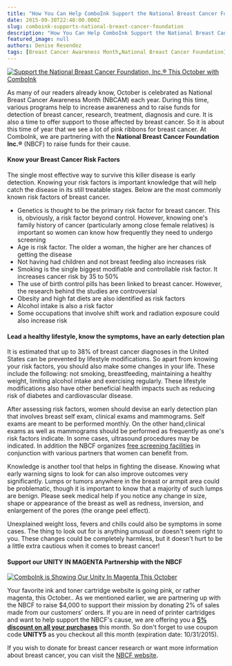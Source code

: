 ```yaml
---
title: "How You Can Help ComboInk Support the National Breast Cancer Foundation, Inc.®"
date: 2015-09-30T22:48:00.000Z
slug: comboink-supports-national-breast-cancer-foundation
description: "How You Can Help ComboInk Support the National Breast Cancer Foundation, Inc.®"
featured_image: null
authors: Denise Resendez
tags: [Breast Cancer Awareness Month,National Breast Cancer Foundation]
---
```


[![Support the National Breast Cancer Foundation, Inc.® This October with ComboInk](/blog/images/comboink-unity-in-magenta.jpg "How You Can Help ComboInk Support the National Breast Cancer Foundation, Inc.®")](https://www.comboink.com/expired-deals)

As many of our readers already know, October is celebrated as National Breast Cancer Awareness Month (NBCAM) each year. During this time, various programs help to increase awareness and to raise funds for detection of breast cancer, research, treatment, diagnosis and cure. It is also a time to offer support to those affected by breast cancer. So it is about this time of year that we see a lot of pink ribbons for breast cancer. At ComboInk, we are partnering with the **National Breast Cancer Foundation Inc.®** (NBCF) to raise funds for their cause.

#### Know your Breast Cancer Risk Factors

The single most effective way to survive this killer disease is early detection. Knowing your risk factors is important knowledge that will help catch the disease in its still treatable stages. Below are the most commonly known risk factors of breast cancer.

* Genetics is thought to be the primary risk factor for breast cancer. This is, obviously, a risk factor beyond control. However, knowing one's family history of cancer (particularly among close female relatives) is important so women can know how frequently they need to undergo screening
* Age is risk factor. The older a woman, the higher are her chances of getting the disease
* Not having had children and not breast feeding also increases risk
* Smoking is the single biggest modifiable and controllable risk factor. It increases cancer risk by 35 to 50%
* The use of birth control pills has been linked to breast cancer. However, the research behind the studies are controversial
* Obesity and high fat diets are also identified as risk factors
* Alcohol intake is also a risk factor
* Some occupations that involve shift work and radiation exposure could also increase risk

#### Lead a healthy lifestyle, know the symptoms, have an early detection plan

It is estimated that up to 38% of breast cancer diagnoses in the United States can be prevented by lifestyle modifications. So apart from knowing your risk factors, you should also make some changes in your life. These include the following: not smoking, breastfeeding, maintaining a healthy weight, limiting alcohol intake and exercising regularly. These lifestyle modifications also have other beneficial health impacts such as reducing risk of diabetes and cardiovascular disease.

After assessing risk factors, women should devise an early detection plan that involves breast self exam, clinical exams and mammograms. Self exams are meant to be performed monthly. On the other hand,clinical exams as well as mammograms should be performed as frequently as one's risk factors indicate. In some cases, ultrasound procedures may be indicated. In addition the NBCF organizes [free screening facilities](https://www.nationalbreastcancer.org/nbcf-programs/patient-services) in conjunction with various partners that women can benefit from.

Knowledge is another tool that helps in fighting the disease. Knowing what early warning signs to look for can also improve outcomes very significantly. Lumps or tumors anywhere in the breast or armpit area could be problematic, though it is important to know that a majority of such lumps are benign. Please seek medical help if you notice any change in size, shape or appearance of the breast as well as redness, inversion, and enlargement of the pores (the orange peel effect).

Unexplained weight loss, fevers and chills could also be symptoms in some cases. The thing to look out for is anything unusual or doesn't seem right to you. These changes could be completely harmless, but it doesn't hurt to be a little extra cautious when it comes to breast cancer!

#### Support our UNITY IN MAGENTA Partnership with the NBCF

[![ComboInk is Showing Our Unity In Magenta This October ](/blog/images/comboink-unityinmagenta.png "ComboInk is Showing Our Unity In Magenta This October ")](https://www.comboink.com/expired-deals)

Your favorite ink and toner cartridge website is going pink, or rather magenta, this October.. As we mentioned earlier, we are partnering up with the NBCF to raise $4,000 to support their mission by donating 2% of sales made from our customers' orders. If you are in need of printer cartridges and want to help support the NBCF's cause, we are offering you a [**5% discount on all your purchases**](https://www.comboink.com/expired-deals) this month. So don't forget to use coupon code **UNITY5** as you checkout all this month (expiration date: 10/31/2015).

If you wish to donate for breast cancer research or want more information about breast cancer, you can visit the [NBCF website](https://www.nationalbreastcancer.org/).